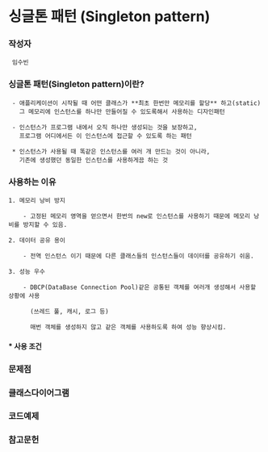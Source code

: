 # 싱글톤 패턴 (Singleton pattern)

### 작성자
	 임수빈
### 싱글톤 패턴(Singleton pattern)이란? 
	 - 애플리케이션이 시작될 때 어떤 클래스가 **최초 한번만 메모리를 할당** 하고(static)
	   그 메모리에 인스턴스를 하나만 만들어질 수 있도록해서 사용하는 디자인패턴
	
	 - 인스턴스가 프로그램 내에서 오직 하나만 생성되는 것을 보장하고,
	   프로그램 어디에서든 이 인스턴스에 접근할 수 있도록 하는 패턴

	 * 인스턴스가 사용될 때 똑같은 인스턴스를 여러 개 만드는 것이 아니라,
	   기존에 생성했던 동일한 인스턴스를 사용하게끔 하는 것
### 사용하는 이유
	1. 메모리 낭비 방지

		- 고정된 메모리 영역을 얻으면서 한번의 new로 인스턴스를 사용하기 때문에 메모리 낭비를 방지할 수 있음.

	2. 데이터 공유 용이

		- 전역 인스턴스 이기 때문에 다른 클래스들의 인스턴스들이 데이터를 공유하기 쉬움.

	3. 성능 우수

		- DBCP(DataBase Connection Pool)같은 공통된 객체를 여러개 생성해서 사용할 상황에 사용

		  (쓰레드 풀, 캐시, 로그 등)

		  매번 객체를 생성하지 않고 같은 객체를 사용하도록 하여 성능 향상시킴.

#### * 사용 조건 

### 문제점

### 클래스다이어그램 

### 코드예제

### 참고문헌 